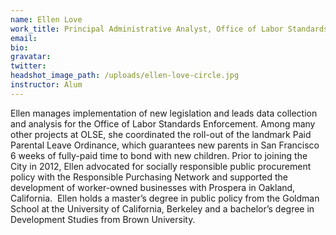 ```yaml
---
name: Ellen Love
work_title: Principal Administrative Analyst, Office of Labor Standards Enforcement
email:
bio:
gravatar:
twitter:
headshot_image_path: /uploads/ellen-love-circle.jpg
instructor: Alum
---
```


Ellen manages implementation of new legislation and leads data collection and analysis for the Office of Labor Standards Enforcement. Among many other projects at OLSE, she coordinated the roll-out of the landmark Paid Parental Leave Ordinance, which guarantees new parents in San Francisco 6 weeks of fully-paid time to bond with new children. Prior to joining the City in 2012, Ellen advocated for socially responsible public procurement policy with the Responsible Purchasing Network and supported the development of worker-owned businesses with Prospera in Oakland, California.&nbsp; Ellen holds a master’s degree in public policy from the Goldman School at the University of California, Berkeley and a bachelor’s degree in Development Studies from Brown University.
